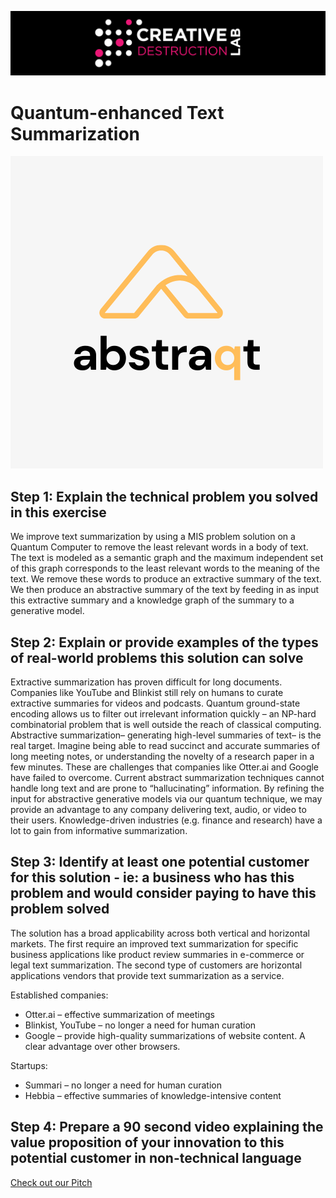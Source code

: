 ![CDL 2022 Cohort Project](../CDL_logo.jpg)
# Quantum-enhanced Text Summarization

![AbstraQt](resources/a.png)

## Step 1: Explain the technical problem you solved in this exercise

We improve text summarization by using a MIS problem solution on a Quantum Computer to remove the least relevant words in a body of text. The text is modeled as a semantic graph and the maximum independent set of this graph corresponds to the least relevant words to the meaning of the text. We remove these words to produce an extractive summary of the text. We then produce an abstractive summary of the text by feeding in as input this extractive summary and a knowledge graph of the summary to a generative model.

## Step 2: Explain or provide examples of the types of real-world problems this solution can solve

Extractive summarization has proven difficult for long documents. Companies like YouTube and Blinkist still rely on humans to curate extractive summaries for videos and podcasts. Quantum ground-state encoding allows us to filter out irrelevant information quickly – an NP-hard combinatorial problem that is well outside the reach of classical computing.
Abstractive summarization– generating high-level summaries of text– is the real target. Imagine being able to read succinct and accurate summaries of long meeting notes, or understanding the novelty of a research paper in a few minutes. These are challenges that companies like Otter.ai and Google have failed to overcome. Current abstract summarization techniques cannot handle long text and are prone to “hallucinating” information. By refining the input for abstractive generative models via our quantum technique, we may provide an advantage to any company delivering text, audio, or video to their users. Knowledge-driven industries (e.g. finance and research) have a lot to gain from informative summarization.

## Step 3: Identify at least one potential customer for this solution - ie: a business who has this problem and would consider paying to have this problem solved

The solution has a broad applicability across both vertical and horizontal markets. The first require an improved text summarization for specific business applications like product review summaries in e-commerce or legal text summarization. The second type of customers are horizontal applications vendors that provide text summarization as a service. 

Established companies:
* Otter.ai – effective summarization of meetings
* Blinkist, YouTube – no longer a need for human curation
* Google – provide high-quality summarizations of website content. A clear advantage over other browsers.

Startups:
* Summari – no longer a need for human curation
* Hebbia – effective summaries of knowledge-intensive content

## Step 4: Prepare a 90 second video explaining the value proposition of your innovation to this potential customer in non-technical language

[Check out our Pitch](https://drive.google.com/file/d/1LS0LRjkUjOUPSvgL0R_RMF5zM8UyqjFN/view?usp=sharing)
